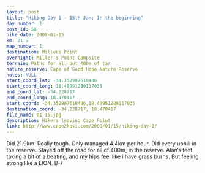 ```yaml
---
layout: post
title: "Hiking Day 1 - 15th Jan: In the beginning"
day_number: 1
post_id: 58
hike_date: 2009-01-15
km: 21.9
map_number: 1
destination: Millers Point
overnight: Miller's Point Campsite
terrain: Paths for all but 400m of tar
nature_reserve: Cape of Good Hope Nature Reserve
notes: NULL
start_coord_lat: -34.352907618486
start_coord_long: 18.48951280117035
end_coord_lat: -34.228717
end_coord_long: 18.470417
start_coord: -34.352907618486,18.48951280117035
destination_coord: -34.228717, 18.470417
file_name: 01-15.jpg
description: Hikers leaving Cape Point
link: http://www.cape2kosi.com/2009/01/15/hiking-day-1/
---
```


Did 21.9km. Really tough. Only managed 4.4km per hour. Did every uphill in the reserve. Stayed off the road for all of 400m, in the reserve. Alan’s feet taking a bit of a beating, and my hips feel like i have grass burns. But feeling strong like a LION. B-) 